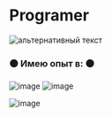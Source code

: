 # Programer
<img src="https://kartinkin.net/uploads/posts/2021-07/1626141491_10-kartinkin-com-p-anime-pro-khakerov-i-programmistov-anime-k-10.jpg" alt="альтернативный текст">


### ⚫️ Имею опыт в: ⚫️
![image](https://user-images.githubusercontent.com/115574306/223103434-22de461d-bd5b-4417-86e8-446294b85963.png)
![image](https://user-images.githubusercontent.com/115574306/223103789-44942665-47dd-48f1-b6e6-b3a8f5c7ae64.png)



 ![image](https://user-images.githubusercontent.com/115574306/223102990-011e52f5-ad2a-43a0-bbb2-f40a0b762fa7.png)

